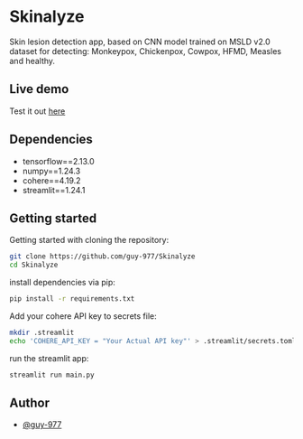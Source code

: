 
# Skinalyze

Skin lesion detection app, based on CNN model trained on MSLD v2.0 dataset for detecting: Monkeypox, Chickenpox, Cowpox, HFMD, Measles and healthy.

## Live demo
Test it out [here](https://skinalyze.streamlit.app)

## Dependencies 

- tensorflow==2.13.0
- numpy==1.24.3
- cohere==4.19.2
- streamlit==1.24.1
## Getting started

Getting started with cloning the repository:

```bash
git clone https://github.com/guy-977/Skinalyze
cd Skinalyze
```

install dependencies via pip:

```bash
pip install -r requirements.txt
```
Add your cohere API key to secrets file:
```bash
mkdir .streamlit
echo 'COHERE_API_KEY = "Your Actual API key"' > .streamlit/secrets.toml
```

run the streamlit app:

```bash
streamlit run main.py
```
    
## Author

- [@guy-977](https://github.com/guy-977)

 
